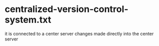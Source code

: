# centralized-version-control-system.txt

it is connected to a center server
changes made directly into the center server
